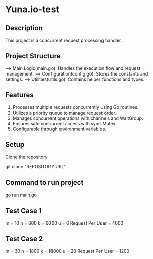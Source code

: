 # Yuna.io-test

## Description

This project is a concurrent request processing handler.

## Project Structure

--> Main Logic(main.go): Handles the execution flow and request management.
--> Configuration(config.go): Stores the constants and settings.
--> Utilities(utils.go): Contains helper functions and types.


## Features

1. Processes multiple requests concurrently using Go routines.
2. Utilizes a priority queue to manage request order.
3. Manages concurrent operations with channels and WaitGroup.
4. Ensures safe concurrent access with sync.Mutex.
5. Configurable through environment variables.


## Setup

Clone the repository

git clone "REPOSITORY URL"


## Command to run project

go run main.go



## Test Case 1
m = 10
n = 600
k = 6000
u = 6
Request Per User = 4000


## Test Case 2
m = 30
n = 1800
k = 18000
u = 20
Request Per User = 1200

